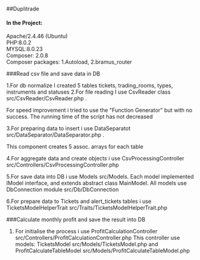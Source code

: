 ##Duplitrade

#### In the Project:
Apache/2.4.46 (Ubuntu)<br>
PHP:8.0.2<br>
MYSQL:8.0.23<br>
Composer: 2.0.8<br>
Composer packages: 1.Autoload, 2.bramus_router

###Read csv file and save data in DB

1.For db normalize I created 5 tables
  tickets, trading_rooms, types, instruments and statuses
2.For file reading I use CsvReader class src/CsvReader/CsvReader.php .

For speed improvement i tried to use the "Function Generator"
but with no success. The running time of the script has not decreased

3.For preparing data to insert i use DataSeparatot src/DataSeparator/DataSeparator.php .

 This component creates 5 assoc. arrays for each table
 
4.For aggregate data and create objects i use CsvProcessingController
src/Controllers/CsvProcessingController.php

5.For save data into DB i use Models src/Models. Each model implemented IModel
interface, and extends abstract class MainModel.
All models use DbConnection module src/Db/DbConnection

6.For prepare data to Tickets and alert_tickets tables i use TicketsModelHelperTrait
src/Traits/TicketsModelHelperTrait.php

###Calculate monthly profit and save the result into DB

1. For initialise the process i use ProfitCalculationController 
src/Controllers/ProfitCalculationController.php
This controller use models: TicketsModel src/Models/TicketsModel.php and ProfitCalculateTableModel 
   src/Models/ProfitCalculateTableModel.php

